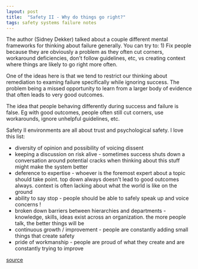 ```yaml
---
layout: post
title:  "Safety II - Why do things go right?"
tags: safety systems failure notes
---
```


The author (Sidney Dekker) talked about a couple different mental frameworks for thinking about failure generally. You can try to: 1) Fix people because they are obviously a problem as they often cut corners, workaround deficiencies, don't follow guidelines, etc, vs creating context where things are likely to go right more often.

One of the ideas here is that we tend to restrict our thinking about remediation to examing failure specifically while ignoring success. The problem being a missed opportunity to learn from a larger body of evidence that often leads to very good outcomes.

The idea that people behaving differently during success and failure is false. Eg with good outcomes, people often still cut corners, use workarounds, ignore unhelpful guidelines, etc.

Safety II environments are all about trust and psychological safety. I love this list:

- diversity of opinion and possibility of voicing dissent
- keeping a discussion on risk alive - sometimes success shuts down a conversation around potential cracks when thinking about this stuff might make the system better
- deference to expertise - whoever is the foremost expert about a topic should take point. top down always doesn't lead to good outcomes always. context is often lacking about what the world is like on the ground
- ability to say stop - people should be able to safely speak up and voice concerns !
- broken down barriers between hierarchies and departments - knowledge, skills, ideas exist across an organization. the more people talk, the better things will be
- continuous growth / improvement - people are constantly adding small things that create safety
- pride of workmanship - people are proud of what they create and are constantly trying to improve

[source](http://www.safetydifferently.com/why-do-things-go-right/)